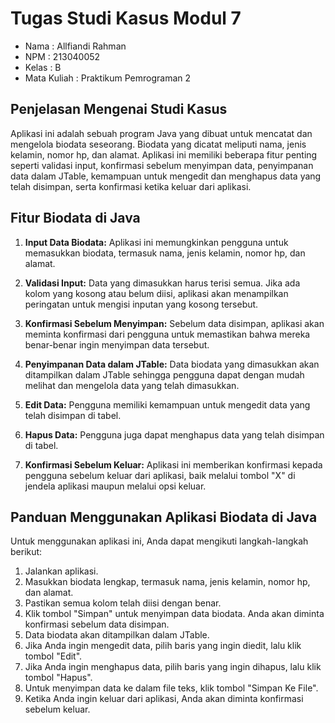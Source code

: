# Tugas Studi Kasus Modul 7

- Nama : Allfiandi Rahman
- NPM : 213040052
- Kelas : B
- Mata Kuliah : Praktikum Pemrograman 2

## Penjelasan Mengenai Studi Kasus

Aplikasi ini adalah sebuah program Java yang dibuat untuk mencatat dan mengelola biodata seseorang. Biodata yang dicatat meliputi nama, jenis kelamin, nomor hp, dan alamat. Aplikasi ini memiliki beberapa fitur penting seperti validasi input, konfirmasi sebelum menyimpan data, penyimpanan data dalam JTable, kemampuan untuk mengedit dan menghapus data yang telah disimpan, serta konfirmasi ketika keluar dari aplikasi.

## Fitur Biodata di Java

1. **Input Data Biodata:** Aplikasi ini memungkinkan pengguna untuk memasukkan biodata, termasuk nama, jenis kelamin, nomor hp, dan alamat.

2. **Validasi Input:** Data yang dimasukkan harus terisi semua. Jika ada kolom yang kosong atau belum diisi, aplikasi akan menampilkan peringatan untuk mengisi inputan yang kosong tersebut.

3. **Konfirmasi Sebelum Menyimpan:** Sebelum data disimpan, aplikasi akan meminta konfirmasi dari pengguna untuk memastikan bahwa mereka benar-benar ingin menyimpan data tersebut.

4. **Penyimpanan Data dalam JTable:** Data biodata yang dimasukkan akan ditampilkan dalam JTable sehingga pengguna dapat dengan mudah melihat dan mengelola data yang telah dimasukkan.

5. **Edit Data:** Pengguna memiliki kemampuan untuk mengedit data yang telah disimpan di tabel.

6. **Hapus Data:** Pengguna juga dapat menghapus data yang telah disimpan di tabel.

7. **Konfirmasi Sebelum Keluar:** Aplikasi ini memberikan konfirmasi kepada pengguna sebelum keluar dari aplikasi, baik melalui tombol "X" di jendela aplikasi maupun melalui opsi keluar.

## Panduan Menggunakan Aplikasi Biodata di Java 

Untuk menggunakan aplikasi ini, Anda dapat mengikuti langkah-langkah berikut:

1. Jalankan aplikasi.
2. Masukkan biodata lengkap, termasuk nama, jenis kelamin, nomor hp, dan alamat.
3. Pastikan semua kolom telah diisi dengan benar.
4. Klik tombol "Simpan" untuk menyimpan data biodata. Anda akan diminta konfirmasi sebelum data disimpan.
5. Data biodata akan ditampilkan dalam JTable.
6. Jika Anda ingin mengedit data, pilih baris yang ingin diedit, lalu klik tombol "Edit".
7. Jika Anda ingin menghapus data, pilih baris yang ingin dihapus, lalu klik tombol "Hapus".
8. Untuk menyimpan data ke dalam file teks, klik tombol "Simpan Ke File".
9. Ketika Anda ingin keluar dari aplikasi, Anda akan diminta konfirmasi sebelum keluar.